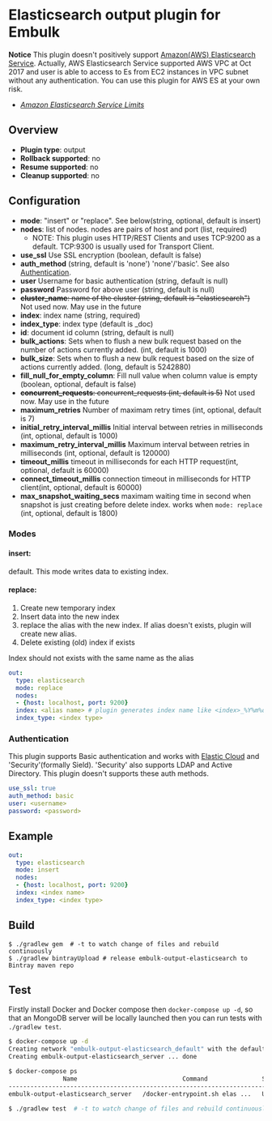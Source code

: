 # Elasticsearch output plugin for Embulk

**Notice** This plugin doesn't positively support [Amazon(AWS) Elasticsearch Service](https://aws.amazon.com/elasticsearch-service/).
Actually, AWS Elasticsearch Service supported AWS VPC at Oct 2017 and user is able to access to Es from EC2 instances in VPC subnet without any authentication.
You can use this plugin for AWS ES at your own risk.

- *[Amazon Elasticsearch Service Limits](http://docs.aws.amazon.com/elasticsearch-service/latest/developerguide/aes-limits.html)*

## Overview

* **Plugin type**: output
* **Rollback supported**: no
* **Resume supported**: no
* **Cleanup supported**: no

## Configuration

- **mode**: "insert" or "replace". See below(string, optional, default is insert)
- **nodes**: list of nodes. nodes are pairs of host and port (list, required)
  - NOTE: This plugin uses HTTP/REST Clients and uses TCP:9200 as a default. TCP:9300 is usually used for Transport Client.
- **use_ssl** Use SSL encryption (boolean, default is false)
- **auth_method** (string, default is 'none') 'none'/'basic'. See also [Authentication](#authentication).
- **user** Username for basic authentication (string, default is null)
- **password** Password for above user (string, default is null)
- ~~**cluster_name**: name of the cluster (string, default is "elasticsearch")~~ Not used now. May use in the future
- **index**: index name (string, required)
- **index_type**: index type (default is _doc)
- **id**: document id column (string, default is null)
- **bulk_actions**: Sets when to flush a new bulk request based on the number of actions currently added. (int, default is 1000)
- **bulk_size**: Sets when to flush a new bulk request based on the size of actions currently added. (long, default is 5242880)
- **fill_null_for_empty_column**: Fill null value when column value is empty (boolean, optional, default is false)
- ~~**concurrent_requests**: concurrent_requests (int, default is 5)~~  Not used now. May use in the future
- **maximum_retries** Number of maximam retry times (int, optional, default is 7)
- **initial_retry_interval_millis** Initial interval between retries in milliseconds (int, optional, default is 1000)
- **maximum_retry_interval_millis** Maximum interval between retries in milliseconds (int, optional, default is 120000)
- **timeout_millis** timeout in milliseconds for each HTTP request(int, optional, default is 60000)
- **connect_timeout_millis** connection timeout in milliseconds for HTTP client(int, optional, default is 60000)
- **max_snapshot_waiting_secs** maximam waiting time in second when snapshot is just creating before delete index. works when `mode: replace` (int, optional, default is 1800)
### Modes

#### insert:

default.
This mode writes data to existing index.

#### replace:

1. Create new temporary index 
2. Insert data into the new index
3. replace the alias with the new index. If alias doesn't exists, plugin will create new alias.
4. Delete existing (old) index if exists

Index should not exists with the same name as the alias

```yaml
out:
  type: elasticsearch
  mode: replace
  nodes:
  - {host: localhost, port: 9200}
  index: <alias name> # plugin generates index name like <index>_%Y%m%d-%H%M%S 
  index_type: <index type>
```

### Authentication

This plugin supports Basic authentication and works with [Elastic Cloud](https://cloud.elastic.co/) and 'Security'(formally Sield).
'Security' also supports LDAP and Active Directory. This plugin doesn't supports these auth methods.

```yaml
use_ssl: true
auth_method: basic
user: <username>
password: <password>
```

## Example

```yaml
out:
  type: elasticsearch
  mode: insert
  nodes:
  - {host: localhost, port: 9200}
  index: <index name>
  index_type: <index type>
```

## Build

```
$ ./gradlew gem  # -t to watch change of files and rebuild continuously
$ ./gradlew bintrayUpload # release embulk-output-elasticsearch to Bintray maven repo
```

## Test

Firstly install Docker and Docker compose then `docker-compose up -d`,
so that an MongoDB server will be locally launched then you can run tests with `./gradlew test`.

```sh
$ docker-compose up -d
Creating network "embulk-output-elasticsearch_default" with the default driver
Creating embulk-output-elasticsearch_server ... done

$ docker-compose ps
               Name                             Command               State                        Ports
------------------------------------------------------------------------------------------------------------------------------
embulk-output-elasticsearch_server   /docker-entrypoint.sh elas ...   Up      0.0.0.0:19200->9200/tcp, 0.0.0.0:19300->9300/tcp

$ ./gradlew test  # -t to watch change of files and rebuild continuously
```
